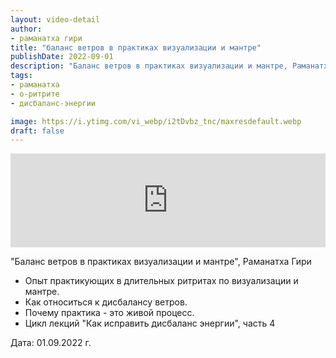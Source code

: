 ```yaml
---
layout: video-detail
author:
- раманатха гири
title: "баланс ветров в практиках визуализации и мантре"
publishDate: 2022-09-01
description: "Баланс ветров в практиках визуализации и мантре, Раманатха Гири * Опыт практикующих в длительных ритритах по визуализации и мантре. * Как относиться к дисбалансу ветров. * Почему практика - это живой процесс. * Цикл лекций Как исправить дисбаланс"
tags: 
- раманатха
- о-ритрите
- дисбаланс-энергии

image: https://i.ytimg.com/vi_webp/i2tDvbz_tnc/maxresdefault.webp
draft: false
---
```


<iframe width="100%" src="https://www.youtube.com/embed/i2tDvbz_tnc" frameborder="0" allowfullscreen=""></iframe> 

 "Баланс ветров в практиках визуализации и мантре", Раманатха Гири

* Опыт практикующих в длительных ритритах по визуализации и мантре.
* Как относиться к дисбалансу ветров.
* Почему практика - это живой процесс.
* Цикл лекций "Как исправить дисбаланс энергии", часть 4

  
 Дата: 01.09.2022 г.

  

 